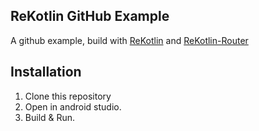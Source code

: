 ## ReKotlin GitHub Example

A github example, build with [ReKotlin](https://github.com/ReKotlin/ReKotlin) and [ReKotlin-Router](https://github.com/kmmraj/rekotlin-router)



## Installation

1. Clone this repository
2. Open in android studio.
3. Build & Run.